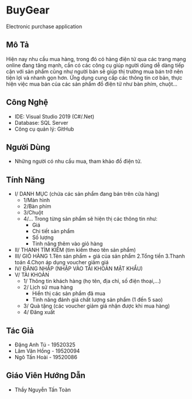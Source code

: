 # BuyGear
Electronic purchase application

## Mô Tả 
Hiện nay nhu cầu mua hàng, trong đó có hàng điện tử qua các trang mạng online đang tăng mạnh, cần có các công cụ giúp người dùng dễ dàng tiếp cận với sản phẩm cũng như người bán sẽ giúp thị trường mua bán trở nên tiện lợi và nhanh gọn hơn. Ứng dụng cung cấp các thông tin cơ bản, thực hiện việc mua bán của các sản phẩm đồ điện tử như bàn phím, chuột...

## Công Nghệ 
* IDE: Visual Studio 2019 (C#/.Net)
* Database: SQL Server
* Công cụ quản lý: GitHub

## Người Dùng
* Những người có nhu cầu mua, tham khảo đồ điện tử.

## Tính Năng
* I/ DANH MỤC (chứa các sản phẩm đang bán trên cửa hàng)
  *	1/Màn hình 
  *	2/Bàn phím 
  *	3/Chuột
  *	4/...
	Trong từng sản phẩm sẽ hiện thị các thông tin như:
	-	 Giá
	-	 Chi tiết sản phẩm 
	-	 Số lượng
	-	 Tính năng thêm vào giỏ hàng
* II/ THANH TÌM KIẾM (tìm kiếm theo tên sản phẩm)
* III/ GIỎ HÀNG
  	1.Tên sản phẩm + giá của sản phẩm
  	2.Tổng tiền
  	3.Thanh toán
  	4.Chọn áp dụng voucher giảm giá
* IV/ ĐĂNG NHẬP (NHẬP VÀO TÀI KHOẢN MẬT KHẨU)
* V/ TÀI KHOẢN
  *	1/ Thông tin khách hàng (họ tên, địa chỉ, số điện thoại,...)
  *	2/ Lịch sử mua hàng 
  	* Hiển thị các sản phẩm đã mua
	* Tinh năng đánh giá chất lượng sản phẩm (1 đến 5 sao)
  *	3/ Quà tặng (các voucher giảm giá nhận được khi mua hàng)
  *	4/ Đăng xuất

## Tác Giả
* Đặng Anh Tú - 19520325 
* Lâm Văn Hồng - 19520094
* Ngô Tấn Hoài - 19520086

## Giáo Viên Hướng Dẫn
* Thầy Nguyễn Tấn Toàn

